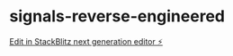 # signals-reverse-engineered

[Edit in StackBlitz next generation editor ⚡️](https://stackblitz.com/~/github.com/CalebBertrand/signals-reverse-engineered)